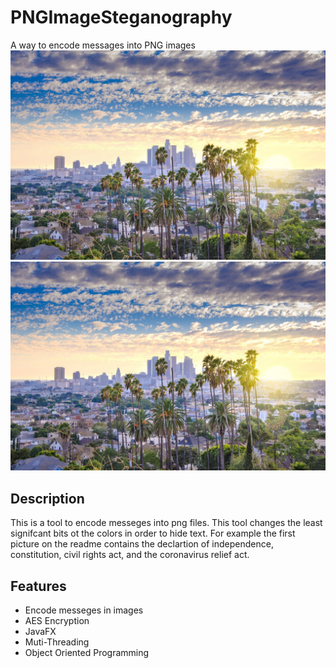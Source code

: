 # PNGImageSteganography
A way to encode messages into PNG images
![](PNGImages/Los-Angeles-downtown-1036337124_1259x836Output.png)
![](PNGImages/Los-Angeles-downtown-1036337124_1259x836.jpeg)
## Description
This is a tool to encode messeges into png files. This tool changes the least signifcant bits ot the colors in order to hide text. For example the first picture on the readme contains the declartion of independence, constitution, civil rights act, and the coronavirus relief act.
## Features
* Encode messeges in images 
* AES Encryption
* JavaFX
* Muti-Threading
* Object Oriented Programming
